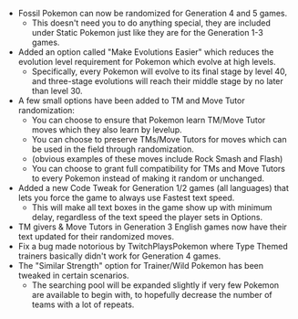 - Fossil Pokemon can now be randomized for Generation 4 and 5 games.
  - This doesn't need you to do anything special, they are included under Static Pokemon just like they are for the Generation 1-3 games.
- Added an option called "Make Evolutions Easier" which reduces the evolution level requirement for Pokemon which evolve at high levels.
  - Specifically, every Pokemon will evolve to its final stage by level 40, and three-stage evolutions will reach their middle stage by no later than level 30.
- A few small options have been added to TM and Move Tutor randomization:
  - You can choose to ensure that Pokemon learn TM/Move Tutor moves which they also learn by levelup.
  - You can choose to preserve TMs/Move Tutors for moves which can be used in the field through randomization.
  - (obvious examples of these moves include Rock Smash and Flash)
  - You can choose to grant full compatibility for TMs and Move Tutors to every Pokemon instead of making it random or unchanged.
- Added a new Code Tweak for Generation 1/2 games (all languages) that lets you force the game to always use Fastest text speed.
  - This will make all text boxes in the game show up with minimum delay, regardless of the text speed the player sets in Options.
- TM givers & Move Tutors in Generation 3 English games now have their text updated for their randomized moves.
- Fix a bug made notorious by TwitchPlaysPokemon where Type Themed trainers basically didn't work for Generation 4 games.
- The "Similar Strength" option for Trainer/Wild Pokemon has been tweaked in certain scenarios.
  - The searching pool will be expanded slightly if very few Pokemon are available to begin with, to hopefully decrease the number of teams with a lot of repeats.

